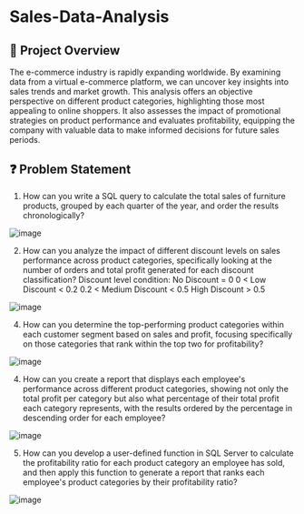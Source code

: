 # **Sales-Data-Analysis**

## 📌 **Project Overview**
The e-commerce industry is rapidly expanding worldwide. By examining data from a virtual e-commerce platform, we can uncover key insights into sales trends and market growth. This analysis offers an objective perspective on different product categories, highlighting those most appealing to online shoppers. It also assesses the impact of promotional strategies on product performance and evaluates profitability, equipping the company with valuable data to make informed decisions for future sales periods.


## ❓ **Problem Statement**

1. How can you write a SQL query to calculate the total sales of furniture products, grouped by each quarter of the year, and order the results chronologically?
   
![image](https://github.com/user-attachments/assets/c907c807-5766-40e1-9611-9082787fdb03)

2. How can you analyze the impact of different discount levels on sales performance across product categories, specifically looking at the number of orders and total profit generated for each discount classification? Discount level condition: No Discount = 0 0 < Low Discount < 0.2 0.2 < Medium Discount < 0.5 High Discount > 0.5


![image](https://github.com/user-attachments/assets/214e4e88-b1ea-4e6e-a8e4-4fb23e60e917)

  
4. How can you determine the top-performing product categories within each customer segment based on sales and profit, focusing specifically on those categories that rank within the top two for profitability?

![image](https://github.com/user-attachments/assets/30696b7c-bbc2-4e2c-9579-6ce779fcfe7e)

4. How can you create a report that displays each employee's performance across different product categories, showing not only the total profit per category but also what percentage of their total profit each category represents, with the results ordered by the percentage in descending order for each employee?
   
![image](https://github.com/user-attachments/assets/8efb494b-6475-4b52-9396-4cdee02c1be9)

5. How can you develop a user-defined function in SQL Server to calculate the profitability ratio for each product category an employee has sold, and then apply this function to generate a report that ranks each employee's product categories by their profitability ratio?

![image](https://github.com/user-attachments/assets/88ab66b4-099a-4aec-ac89-234663e8b69c)





  
